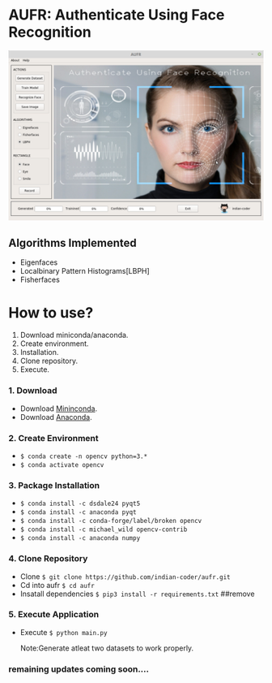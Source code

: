 # AUFR: Authenticate Using Face Recognition

  ![Gui Application View](icon/aufr.png?raw=true "PyQt GUI")

## Algorithms Implemented
  - Eigenfaces
  - Localbinary Pattern Histograms[LBPH]
  - Fisherfaces

# How to use?
 1. Download miniconda/anaconda.
 2. Create environment.
 3. Installation.	
 4. Clone repository.	
 5. Execute.

### 1. Download
 - Download [Mininconda](https://conda.io/miniconda.html).
 - Download [Anaconda](https://www.anaconda.com/).

### 2. Create Environment
 - ```$ conda create -n opencv python=3.*```
 - ```$ conda activate opencv```

### 3. Package Installation
 - ```$ conda install -c dsdale24 pyqt5```
 - ```$ conda install -c anaconda pyqt```
 - ```$ conda install -c conda-forge/label/broken opencv```
 - ```$ conda install -c michael_wild opencv-contrib```
 - ```$ conda install -c anaconda numpy```

### 4. Clone Repository
 - Clone ```$ git clone https://github.com/indian-coder/aufr.git```
 - Cd into aufr ```$ cd aufr```
 - Insatall dependencies ```$ pip3 install -r requirements.txt``` ##remove

### 5. Execute Application
 - Execute  ```$ python main.py```

	Note:Generate atleat two datasets to work properly.
  
### remaining updates coming soon....

